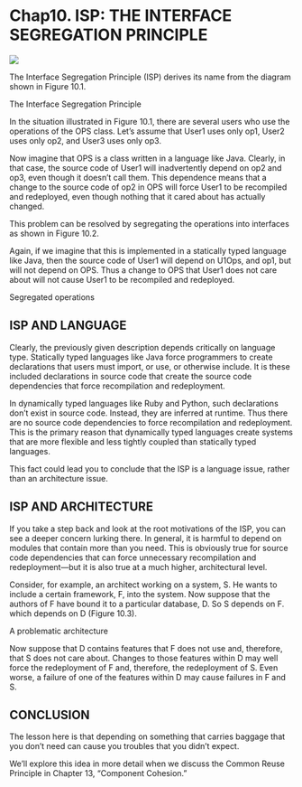 # Chap10. ISP: THE INTERFACE SEGREGATION PRINCIPLE

![](./un/CH-UN10.jpg)

The Interface Segregation Principle (ISP) derives its name from the diagram shown in Figure 10.1.

<Figures figure="10-1">The Interface Segregation Principle</Figures>

In the situation illustrated in Figure 10.1, there are several users who use the operations of the OPS class. Let’s assume that User1 uses only op1, User2 uses only op2, and User3 uses only op3.

Now imagine that OPS is a class written in a language like Java. Clearly, in that case, the source code of User1 will inadvertently depend on op2 and op3, even though it doesn’t call them. This dependence means that a change to the source code of op2 in OPS will force User1 to be recompiled and redeployed, even though nothing that it cared about has actually changed.

This problem can be resolved by segregating the operations into interfaces as shown in Figure 10.2.

Again, if we imagine that this is implemented in a statically typed language like Java, then the source code of User1 will depend on U1Ops, and op1, but will not depend on OPS. Thus a change to OPS that User1 does not care about will not cause User1 to be recompiled and redeployed.

<Figures figure="10-2">Segregated operations</Figures>

## ISP AND LANGUAGE

Clearly, the previously given description depends critically on language type. Statically typed languages like Java force programmers to create declarations that users must import, or use, or otherwise include. It is these included declarations in source code that create the source code dependencies that force recompilation and redeployment.

In dynamically typed languages like Ruby and Python, such declarations don’t exist in source code. Instead, they are inferred at runtime. Thus there are no source code dependencies to force recompilation and redeployment. This is the primary reason that dynamically typed languages create systems that are more flexible and less tightly coupled than statically typed languages.

This fact could lead you to conclude that the ISP is a language issue, rather than an architecture issue.

## ISP AND ARCHITECTURE

If you take a step back and look at the root motivations of the ISP, you can see a deeper concern lurking there. In general, it is harmful to depend on modules that contain more than you need. This is obviously true for source code dependencies that can force unnecessary recompilation and redeployment—but it is also true at a much higher, architectural level.

Consider, for example, an architect working on a system, S. He wants to include a certain framework, F, into the system. Now suppose that the authors of F have bound it to a particular database, D. So S depends on F. which depends on D (Figure 10.3).

<Figures figure="10-3">A problematic architecture</Figures>

Now suppose that D contains features that F does not use and, therefore, that S does not care about. Changes to those features within D may well force the redeployment of F and, therefore, the redeployment of S. Even worse, a failure of one of the features within D may cause failures in F and S.

## CONCLUSION

The lesson here is that depending on something that carries baggage that you don’t need can cause you troubles that you didn’t expect.

We’ll explore this idea in more detail when we discuss the Common Reuse Principle in Chapter 13, “Component Cohesion.”

